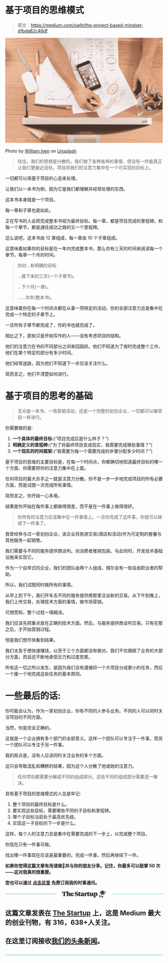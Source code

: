 # 基于项目的思维模式

> 原文：<https://medium.com/swlh/the-project-based-mindset-d1bda82c46df>

![](img/e8d67096dd9375d1f1361bdb2f28f127.png)

Photo by [William Iven](https://unsplash.com/photos/gcsNOsPEXfs?utm_source=unsplash&utm_medium=referral&utm_content=creditCopyText) on [Unsplash](https://unsplash.com/search/photos/creativity?utm_source=unsplash&utm_medium=referral&utm_content=creditCopyText)

> 往往，我们的思想是分散的。我们做了各种各样的事情，但没有一件能真正让我们更接近目标。项目将我们的注意力集中在一个可实现的目标上。

一切都可以用基于项目的心态来处理。

让我们以一本书为例，因为它是我们都理解并经常处理的东西。

这本书本身就是一个项目。

每一章和子章也是如此。

正在写书的人会把完成整本书视为最终目标。每一章，都是项目完成的里程碑。和每一个章节，都是通往成功之路的又一个里程碑。

这么说吧，这本书由 12 章组成，每一章由 10 个子章组成。

这意味着如果你的目标是在一年内完成整本书，那么你有三天的时间来阅读每一个章节。每章一个月的时间。

> 你对…有明确的目标
> 
> …接下来的三天(一个子章节)。
> 
> …下个月(一章)。
> 
> ……次年(整本书)。

这意味着你在每一个时间点都在从事一项特定的活动。你的全部注意力总是集中在完成一个特定的子章节上。

一旦所有子章节都完成了，你的书也就完成了。

相比之下，那些只是开始写作的人——没有考虑项目的结构。

他们的注意力在书的不同部分之间来回跳跃。他们不知道为了按时完成整个工作，他们在某个特定的部分有多少时间。

他们经常迷路，因为他们不知道下一步应该关注什么。

简而言之，他们不清楚如何进行。

# 基于项目的思考的基础

> 无论是一本书、一场营销活动，还是一个完整的初创企业，一切都可以像项目一样进行。

你需要做的是:

1.  **一个具体的最终目标:**(“项目完成后是什么样子？”)
2.  **明确定义的里程碑:**(“为了将最终项目变成现实，我需要完成哪些事情？”)
3.  **一个现实的时间框架:**(“我需要为每一个需要完成的步骤分配多少时间？”)

基于项目的思维的主要目标是，在每一个时间点，你都确切地知道最终目标的哪一个方面，你需要把你的注意力集中在上面。

任何项目的最大杀手之一就是注意力分散。你不是一步一步地完成项目的所有必要方面，而是试图一次完成所有事情。

简而言之，你开始一心多用。

结果是你开始在每件事上都做得很差，而不是在一件事上做得很好。

> 你所有的注意力应该集中在一件事情上。一旦你完成了这件事，你就可以继续下一件事了。

我曾经参与过一家初创企业，该企业将旅游交易(酒店和活动)作为可定制的套餐与其他服务一起销售。

我们需要与不同的服务提供商谈判。向消费者推销包装。与此同时，开发技术基础设施来实现它。

作为一个自举式的企业，我们的团队由两个人组成，偶尔会有一些自由职业者的帮助。

所以，我们试图同时做所有的事情。

从早上到下午，我们开车去不同的服务提供商那里洽谈新的交易。从下午到晚上，我们上传交易，处理技术方面的事情，做市场营销。

可想而知，整个过程一塌糊涂。

我们应该先把重点放在正确的技术方面。然后，与服务提供商谈判交易。只有在那之后，才开始营销过程。

但是我们想尽快看到结果。

我们太急于想快速赚钱，以至于三个方面都没有做对。我们不仅搞砸了业务的大部分方面，而且还不断地承受压力和过度劳累。

所有这一切之所以发生，是因为我们没有遵循将一个大项目分成更小的任务，然后一个接一个地完成这些任务的基本原则。

# 一些最后的话:

你可能会认为，作为一家初创企业，你有不同的人参与业务。不同的人可以同时关注项目的不同方面。

当然，你是完全正确的。

这就是一个企业拥有多个部门的全部意义。这样一个团队可以专注于一件事，而另一个团队可以专注于另一件事。

我的观点是，没有人应该同时关注业务的多个方面。

这只会导致混乱和糟糕的结果，因为这个人分散了他或她的注意力。

> 任何项目都需要分解成不同的组成部分。这些不同的组成部分需要逐一解决。

具有基于项目的思维模式的人总是牢记:

1.  整个项目的最终目标是什么。
2.  要实现这些目标，需要哪些不同的子目标和里程碑。
3.  哪个子目标当前处于最高优先级。
4.  实现这一子目标的下一步是什么。

这样，每个人的注意力总是集中在需要完成的下一步上，以完成整个项目。

你现在只有一件事可做。

找出哪一件事现在应该是最重要的。完成一件事，然后再继续下一件。

**如果你觉得这篇文章有用请做👏并与你的朋友分享。记住，你最多可以鼓掌 50 次——这对我真的很重要。**

**您也可以通过** [**点击这里**](https://mailchi.mp/b0d1e1fba452/struggle-first-thrive-later) **免费订阅我的时事通讯。**

[![](img/308a8d84fb9b2fab43d66c117fcc4bb4.png)](https://medium.com/swlh)

## 这篇文章发表在 [The Startup](https://medium.com/swlh) 上，这是 Medium 最大的创业刊物，有 316，638+人关注。

## 在这里订阅接收[我们的头条新闻](http://growthsupply.com/the-startup-newsletter/)。

[![](img/b0164736ea17a63403e660de5dedf91a.png)](https://medium.com/swlh)